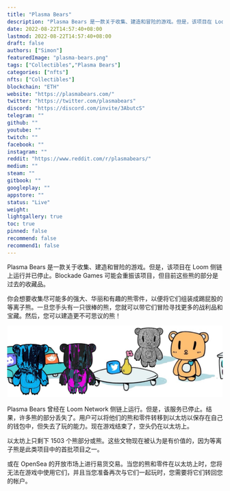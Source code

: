 ```yaml
---
title: "Plasma Bears"
description: "Plasma Bears 是一款关于收集、建造和冒险的游戏。但是，该项目在 Loom 侧链上运行并已停止。Blockade Games 可能会重振该项目，但目前这些熊的部分是过去的收藏品。"
date: 2022-08-22T14:57:40+08:00
lastmod: 2022-08-22T14:57:40+08:00
draft: false
authors: ["Simon"]
featuredImage: "plasma-bears.png"
tags: ["Collectibles","Plasma Bears"]
categories: ["nfts"]
nfts: ["Collectibles"]
blockchain: "ETH"
website: "https://plasmabears.com/"
twitter: "https://twitter.com/plasmabears"
discord: "https://discord.com/invite/3AbutcS"
telegram: ""
github: ""
youtube: ""
twitch: ""
facebook: ""
instagram: ""
reddit: "https://www.reddit.com/r/plasmabears/"
medium: ""
steam: ""
gitbook: ""
googleplay: ""
appstore: ""
status: "Live"
weight: 
lightgallery: true
toc: true
pinned: false
recommend: false
recommend1: false
---
```

Plasma Bears 是一款关于收集、建造和冒险的游戏。但是，该项目在 Loom 侧链上运行并已停止。Blockade Games 可能会重振该项目，但目前这些熊的部分是过去的收藏品。

你会想要收集尽可能多的强大、华丽和有趣的熊零件，以便将它们组装成踢屁股的等离子熊。一旦您手头有一只很棒的熊，您就可以带它们冒险寻找更多的战利品和宝藏。然后，您可以建造更不可思议的熊！

![配图](1080125860.jpg)

Plasma Bears 曾经在 Loom Network 侧链上运行。但是，该服务已停止。结果，许多熊的部分丢失了。用户可以将他们的熊和零件转移到以太坊以保存在自己的钱包中，但失去了玩的能力。现在游戏结束了，空头仍在以太坊上。 

以太坊上只剩下 1503 个熊部分或熊。这些文物现在被认为是有价值的，因为等离子熊是此类项目中的首批项目之一。 

或在 OpenSea 的开放市场上进行易货交易。当您的熊和零件在以太坊上时，您将无法在游戏中使用它们，并且当您准备再次与它们一起玩时，您需要将它们转回您的帐户。